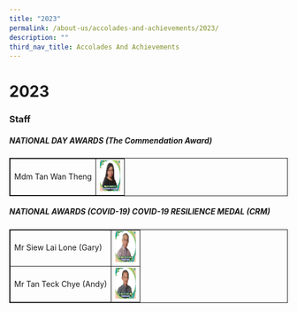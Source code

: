 ```yaml
---
title: "2023"
permalink: /about-us/accolades-and-achievements/2023/
description: ""
third_nav_title: Accolades And Achievements
---
```

# 2023
### Staff


<style>
table, td, th {
  border: 1px solid;
}

table {
  width: 100%;
  border-collapse: collapse;
}
</style>

<h5>NATIONAL DAY AWARDS (The Commendation Award)</h5>

<table>
  <tbody><tr>
    <td>Mdm Tan Wan Theng</td>
    <td class="tg-8jgo"><img height="56" width="37" alt="Image" src="/images/Awards/mdm%20tan%20wan%20theng.jpg"></td>
  </tr>
</tbody></table>

<style>
table, td, th {
  border: 1px solid;
}

table {
  width: 100%;
  border-collapse: collapse;
}
</style>

<h5>NATIONAL AWARDS (COVID-19) COVID-19 RESILIENCE MEDAL (CRM)</h5>

<table>
  <tbody><tr>
    <td>Mr Siew Lai Lone (Gary)</td>
    <td class="tg-8jgo"><img height="56" width="37" alt="Image" src="/images/Awards/mr%20siew%20lai%20lone%20gary.jpg"></td>
  </tr>
  <tr>
    <td>Mr Tan Teck Chye (Andy)</td>
    <td class="tg-8jgo"><img height="56" width="37" alt="Image" src="/images/Awards/mr%20tan%20teck%20chye%20andy.jpg"></td>
  </tr>
</tbody></table>
